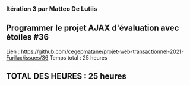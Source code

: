### Itération 3 par Matteo De Lutiis

## Programmer le projet AJAX d'évaluation avec étoiles #36

Lien : https://github.com/cegepmatane/projet-web-transactionnel-2021-Furilax/issues/36
Temps total : 25 heures 

## TOTAL DES HEURES : 25 heures
